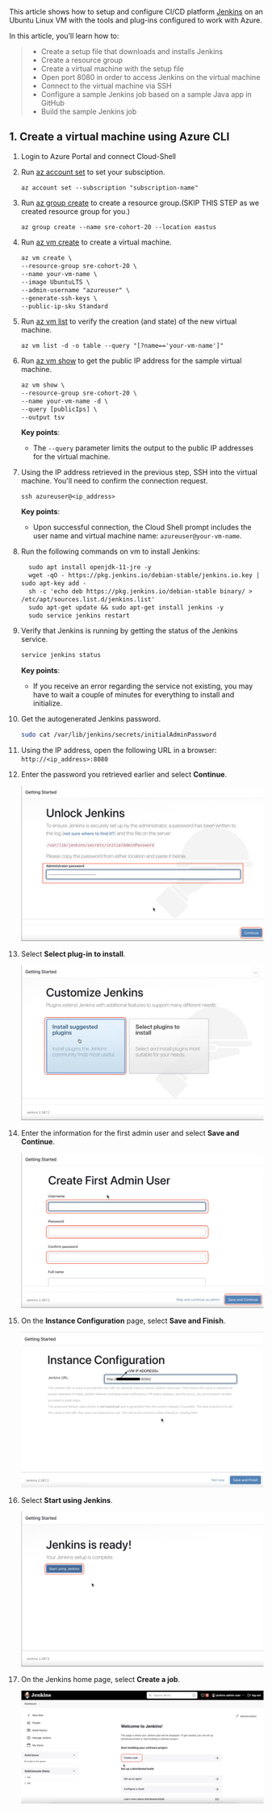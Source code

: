 This article shows how to setup and configure CI/CD platform [Jenkins](https://jenkins.io) on an Ubuntu Linux VM with the tools and plug-ins configured to work with Azure.

In this article, you'll learn how to:

> * Create a setup file that downloads and installs Jenkins
> * Create a resource group
> * Create a virtual machine with the setup file
> * Open port 8080 in order to access Jenkins on the virtual machine
> * Connect to the virtual machine via SSH
> * Configure a sample Jenkins job based on a sample Java app in GitHub
> * Build the sample Jenkins job

## 1. Create a virtual machine using Azure CLI

1. Login to Azure Portal and connect Cloud-Shell
1. Run [az account set](/cli/azure/subscription#"subscription-name") to set your subsciption.

   ```azurecli
   az account set --subscription "subscription-name"
   ```
   
1. Run [az group create](/cli/azure/group#az-group-create) to create a resource group.(SKIP THIS STEP as we created resource group for you.)

    ```azurecli
    az group create --name sre-cohort-20 --location eastus
    ```
1. Run [az vm create](/cli/azure/vm#az-vm-create) to create a virtual machine.

    ```azurecli
    az vm create \
    --resource-group sre-cohort-20 \
    --name your-vm-name \
    --image UbuntuLTS \
    --admin-username "azureuser" \
    --generate-ssh-keys \
    --public-ip-sku Standard
    ```
1. Run [az vm list](/cli/azure/vm#az-vm-list) to verify the creation (and state) of the new virtual machine.

    ```azurecli
    az vm list -d -o table --query "[?name=='your-vm-name']"
    ```
    
1. Run [az vm show](/cli/azure/vm#az-vm-show) to get the public IP address for the sample virtual machine.

    ```azurecli
    az vm show \
    --resource-group sre-cohort-20 \
    --name your-vm-name -d \
    --query [publicIps] \
    --output tsv
    ```
    
    **Key points**:

    - The `--query` parameter limits the output to the public IP addresses for the virtual machine.
    
1. Using the IP address retrieved in the previous step, SSH into the virtual machine. You'll need to confirm the connection request.

    ```azurecli
    ssh azureuser@<ip_address>
    ```

    **Key points**:

    - Upon successful connection, the Cloud Shell prompt includes the user name and virtual machine name: `azureuser@your-vm-name`.
    
1. Run the following commands on vm to install Jenkins:

    ```
      sudo apt install openjdk-11-jre -y
      wget -qO - https://pkg.jenkins.io/debian-stable/jenkins.io.key | sudo apt-key add -
      sh -c 'echo deb https://pkg.jenkins.io/debian-stable binary/ > /etc/apt/sources.list.d/jenkins.list'
      sudo apt-get update && sudo apt-get install jenkins -y
      sudo service jenkins restart
    ```    
 
 1. Verify that Jenkins is running by getting the status of the Jenkins service.

    ```bash
    service jenkins status
    ```

    **Key points**:

    - If you receive an error regarding the service not existing, you may have to wait a couple of minutes for everything to install and initialize.

1. Get the autogenerated Jenkins password.

    ```bash
    sudo cat /var/lib/jenkins/secrets/initialAdminPassword
    ```

1. Using the IP address, open the following URL in a browser: `http://<ip_address>:8080`

1. Enter the password you retrieved earlier and select **Continue**.

   ![Initial page to unlock Jenkins](./media/unlock-jenkins.png)
   

1. Select **Select plug-in to install**.

    ![Select the option to install suggested plug-ins](./media/suggested-plugins.png)

1. Enter the information for the first admin user and select **Save and Continue**.

    ![Enter information for first admin user](./media/create-first-user.png)

1. On the **Instance Configuration** page, select **Save and Finish**.

    ![Confirmation page for instance configuration](./media/instance-configuration.png)

1. Select **Start using Jenkins**.

    ![Jenkins is ready!](./media/jenkins-is-ready.png)

1. On the Jenkins home page, select **Create a job**.

    ![Jenkins console home page](./media/jenkins-home-page.png)
